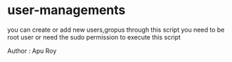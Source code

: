 # user-managements
you can create or add new users,gropus through this script
you need to be root user or need the sudo permission to execute this script

Author : Apu Roy
